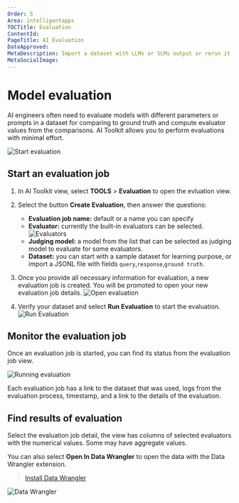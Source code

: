 ```yaml
---
Order: 5
Area: intelligentapps
TOCTitle: Evaluation
ContentId:
PageTitle: AI Evaluation
DateApproved:
MetaDescription: Import a dataset with LLMs or SLMs output or rerun it for the queries. Run evaluation job for the popular evaluators like F1 score, relevance, coherence, similarity... find, visualize, and compare the evaluation results in tables or charts.
MetaSocialImage:
---
```


# Model evaluation

AI engineers often need to evaluate models with different parameters or prompts in a dataset for comparing to ground truth and compute evaluator values from the comparisons. AI Toolkit allows you to perform evaluations with minimal effort.

![Start evaluation](./images/evaluation/evaluation.png)

## Start an evaluation job

1. In AI Toolkit view, select **TOOLS** > **Evaluation** to open the evluation view.
1. Select the button **Create Evaluation**, then answer the questions:

    - **Evaluation job name:** default or a name you can specify
    - **Evaluator:** currently the built-in evaluators can be selected.
    ![Evaluators](./images/evaluation/evaluators.png)
    - **Judging model:** a model from the list that can be selected as judging model to evaluate for some evaluators.
    - **Dataset:** you can start with a sample dataset for learning purpose, or import a JSONL file with fields `query`,`response`,`ground truth`.
1. Once you provide all necessary information for evaluation, a new evaluation job is created. You will be promoted to open your new evaluation job details.
![Open evaluation](./images/evaluation/openevaluation.png)

1. Verify your dataset and select **Run Evaluation** to start the evaluation.
![Run Evaluation](./images/evaluation/runevaluation.png)

## Monitor the evaluation job

Once an evaluation job is started, you can find its status from the evaluation job view.

![Running evaluation](./images/evaluation/running.png)

Each evaluation job has a link to the dataset that was used, logs from the evaluation process, timestamp, and a link to the details of the evaluation.

## Find results of evaluation

Select the evaluation job detail, the view has columns of selected evaluators with the numerical values. Some may have aggregate values.

You can also select **Open In Data Wrangler** to open the data with the Data Wrangler extension.

> <a class="install-extension-btn" href="vscode:extension/ms-toolsai.datawrangler">Install Data Wrangler</a>

![Data Wrangler](./images/evaluation/datawrangler.png)